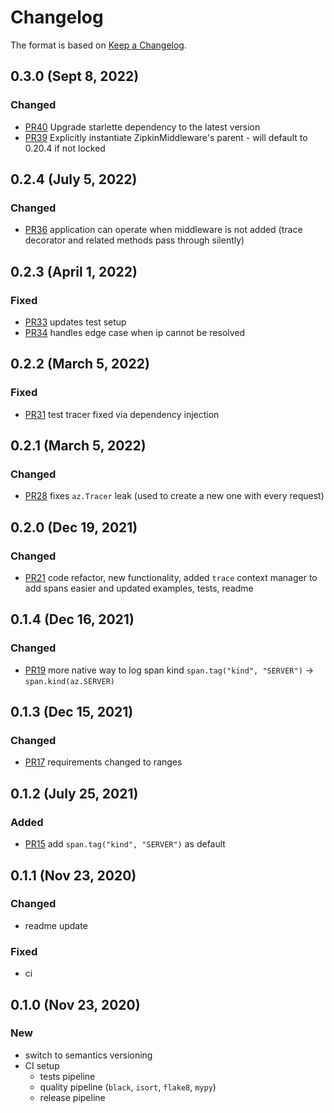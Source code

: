 # Changelog

The format is based on [Keep a Changelog](https://keepachangelog.com/en/1.0.0/).

## 0.3.0 (Sept 8, 2022)

### Changed
- [PR40](https://github.com/mchlvl/starlette-zipkin/pull/40) Upgrade starlette dependency to the latest version
- [PR39](https://github.com/mchlvl/starlette-zipkin/pull/39) Explicitly instantiate ZipkinMiddleware's parent - will default to 0.20.4 if not locked

## 0.2.4 (July 5, 2022)

### Changed
- [PR36](https://github.com/mchlvl/starlette-zipkin/pull/36) application can operate when middleware is not added (trace decorator and related methods pass through silently)

## 0.2.3 (April 1, 2022)

### Fixed
- [PR33](https://github.com/mchlvl/starlette-zipkin/pull/33) updates test setup
- [PR34](https://github.com/mchlvl/starlette-zipkin/pull/34) handles edge case when ip cannot be resolved


## 0.2.2 (March 5, 2022)

### Fixed
- [PR31](https://github.com/mchlvl/starlette-zipkin/pull/31) test tracer fixed via dependency injection



## 0.2.1 (March 5, 2022)

### Changed
- [PR28](https://github.com/mchlvl/starlette-zipkin/pull/28) fixes `az.Tracer` leak (used to create a new one with every request)


## 0.2.0 (Dec 19, 2021)

### Changed
- [PR21](https://github.com/mchlvl/starlette-zipkin/pull/21) code refactor, new functionality, added `trace` context manager to add spans easier and updated examples, tests, readme


## 0.1.4 (Dec 16, 2021)

### Changed
- [PR19](https://github.com/mchlvl/starlette-zipkin/pull/19) more native way to log span kind `span.tag("kind", "SERVER")` -> `span.kind(az.SERVER)`


## 0.1.3 (Dec 15, 2021)

### Changed
- [PR17](https://github.com/mchlvl/starlette-zipkin/pull/17) requirements changed to ranges

## 0.1.2 (July 25, 2021)

### Added
- [PR15](https://github.com/mchlvl/starlette-zipkin/pull/15) add `span.tag("kind", "SERVER")` as default

## 0.1.1 (Nov 23, 2020)
### Changed
- readme update

### Fixed
- ci

## 0.1.0 (Nov 23, 2020)

### New
- switch to semantics versioning
- CI setup
    - tests pipeline
    - quality pipeline (`black`, `isort`, `flake8`, `mypy`)
    - release pipeline